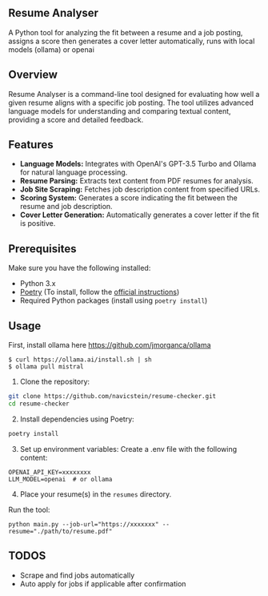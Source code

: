 ## Resume Analyser

A Python tool for analyzing the fit between a resume and a job posting, assigns a score then generates a cover letter automatically, runs with local models (ollama) or openai

## Overview

Resume Analyser is a command-line tool designed for evaluating how well a given resume aligns with a specific job
posting. The tool utilizes advanced language models for understanding and comparing textual content, providing a score
and detailed feedback.

## Features

- **Language Models:** Integrates with OpenAI's GPT-3.5 Turbo and Ollama for natural language processing.
- **Resume Parsing:** Extracts text content from PDF resumes for analysis.
- **Job Site Scraping:** Fetches job description content from specified URLs.
- **Scoring System:** Generates a score indicating the fit between the resume and job description.
- **Cover Letter Generation:** Automatically generates a cover letter if the fit is positive.

## Prerequisites

Make sure you have the following installed:

- Python 3.x
- [Poetry](https://python-poetry.org/) (To install, follow
  the [official instructions](https://python-poetry.org/docs/#installation))
- Required Python packages (install using `poetry install`)

## Usage

First, install ollama here https://github.com/jmorganca/ollama

```shell
$ curl https://ollama.ai/install.sh | sh
$ ollama pull mistral
```

1. Clone the repository:

```bash
git clone https://github.com/navicstein/resume-checker.git
cd resume-checker
```

2. Install dependencies using Poetry:

```bash
poetry install
```

3. Set up environment variables:
Create a .env file with the following content:
```dotenv
OPENAI_API_KEY=xxxxxxxx
LLM_MODEL=openai  # or ollama
```

4. Place your resume(s) in the `resumes` directory.

Run the tool:
```shell
python main.py --job-url="https://xxxxxxx" --resume="./path/to/resume.pdf"
```


## TODOS
- Scrape and find jobs automatically 
- Auto apply for jobs if applicable after confirmation